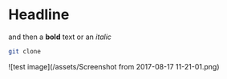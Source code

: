 # Headline

and then a **bold** text 
 or an *italic*

``` bash
git clone
```
![test image](/assets/Screenshot from 2017-08-17 11-21-01.png)

